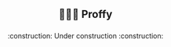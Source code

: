 ## <div align="center">👨🏽‍🏫 Proffy</div>

###

<p align="center">:construction: Under construction :construction:</p>
